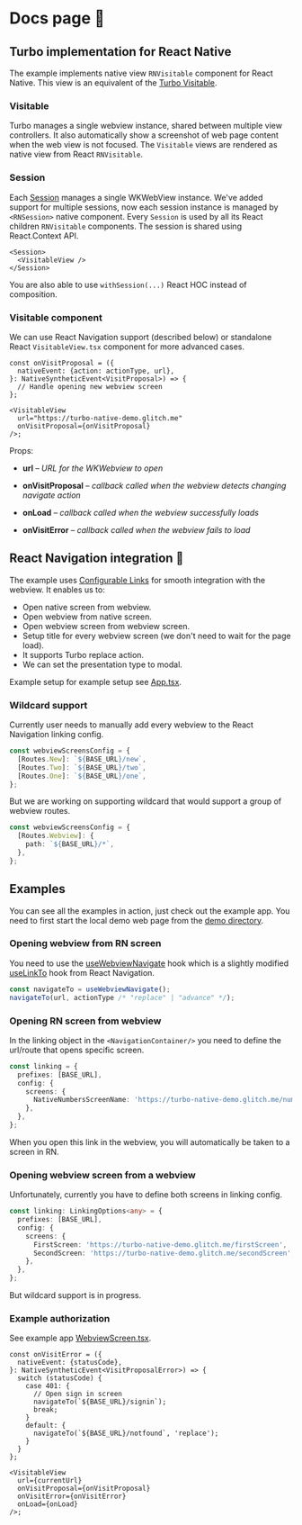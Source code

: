 # Docs page 📖

## Turbo implementation for React Native

The example implements native view `RNVisitable` component for React Native. This view is an equivalent of the [Turbo Visitable](https://github.com/hotwired/turbo-ios/blob/main/Docs/Overview.md#visitable).

### Visitable

Turbo manages a single webview instance, shared between multiple view controllers. It also automatically show a screenshot of web page content when the web view is not focused. The `Visitable` views are rendered as native view from React `RNVisitable`.

### Session

Each [Session](https://github.com/hotwired/turbo-ios/blob/main/Docs/Overview.md#session) manages a single WKWebView instance. We've added support for multiple sessions, now each session instance is managed by `<RNSession>` native component. Every `Session` is used by all its React children `RNVisitable` components. The session is shared using React.Context API.

```tsx
<Session>
  <VisitableView />
</Session>
```

You are also able to use `withSession(...)` React HOC instead of composition.

### Visitable component

We can use React Navigation support (described below) or standalone React `VisitableView.tsx` component for more advanced cases.

```tsx
const onVisitProposal = ({
  nativeEvent: {action: actionType, url},
}: NativeSyntheticEvent<VisitProposal>) => {
  // Handle opening new webview screen
};

<VisitableView
  url="https://turbo-native-demo.glitch.me"
  onVisitProposal={onVisitProposal}
/>;
```

Props:

- **url** – _URL for the WKWebview to open_

- **onVisitProposal** – _callback called when the webview detects changing navigate action_
- **onLoad** – _callback called when the webview successfully loads_
- **onVisitError** – _callback called when the webview fails to load_

## React Navigation integration 🔗

The example uses [Configurable Links](https://reactnavigation.org/docs/configuring-links) for smooth integration with the webview. It enables us to:

- Open native screen from webview.
- Open webview from native screen.
- Open webview screen from webview screen.
- Setup title for every webview screen (we don't need to wait for the page load).
- It supports Turbo replace action.
- We can set the presentation type to modal.

Example setup for example setup see [App.tsx](../App.tsx).

### Wildcard support

Currently user needs to manually add every webview to the React Navigation linking config.

```ts
const webviewScreensConfig = {
  [Routes.New]: `${BASE_URL}/new`,
  [Routes.Two]: `${BASE_URL}/two`,
  [Routes.One]: `${BASE_URL}/one`,
};
```

But we are working on supporting wildcard that would support a group of webview routes.

```ts
const webviewScreensConfig = {
  [Routes.Webview]: {
    path: `${BASE_URL}/*`,
  },
};
```

## Examples

You can see all the examples in action, just check out the example app. You need to first start the local demo web page from the [demo directory](../demo/).

### Opening webview from RN screen

You need to use the [useWebviewNavigate](../src/useWebviewNavigate.ts) hook which is a slightly modified [useLinkTo](https://github.com/react-navigation/react-navigation/blob/4ae53e1705e39aee75041928c07a56ec110bfd05/packages/native/src/useLinkTo.tsx) hook from React Navigation.

```ts
const navigateTo = useWebviewNavigate();
navigateTo(url, actionType /* "replace" | "advance" */);
```

### Opening RN screen from webview

In the linking object in the `<NavigationContainer/>` you need to define the url/route that opens specific screen.

```ts
const linking = {
  prefixes: [BASE_URL],
  config: {
    screens: {
      NativeNumbersScreenName: 'https://turbo-native-demo.glitch.me/numbers',
    },
  },
};
```

When you open this link in the webview, you will automatically be taken to a screen in RN.

### Opening webview screen from a webview

Unfortunately, currently you have to define both screens in linking config.

```ts
const linking: LinkingOptions<any> = {
  prefixes: [BASE_URL],
  config: {
    screens: {
      FirstScreen: 'https://turbo-native-demo.glitch.me/firstScreen',
      SecondScreen: 'https://turbo-native-demo.glitch.me/secondScreen',
    },
  },
};
```

But wildcard support is in progress.

### Example authorization

See example app [WebviewScreen.tsx](../src/WebviewScreen.tsx).

```tsx
const onVisitError = ({
  nativeEvent: {statusCode},
}: NativeSyntheticEvent<VisitProposalError>) => {
  switch (statusCode) {
    case 401: {
      // Open sign in screen
      navigateTo(`${BASE_URL}/signin`);
      break;
    }
    default: {
      navigateTo(`${BASE_URL}/notfound`, 'replace');
    }
  }
};

<VisitableView
  url={currentUrl}
  onVisitProposal={onVisitProposal}
  onVisitError={onVisitError}
  onLoad={onLoad}
/>;
```
